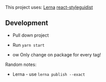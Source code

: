 This project uses:
[Lerna](https://github.com/lerna/lerna)
[react-styleguidist](https://github.com/styleguidist/react-styleguidist)


## Development

- Pull down project
- Run `yarn start`

- ow Only change on package for every tag!


Random notes:
- Lerna - use `lerna publish --exact`
